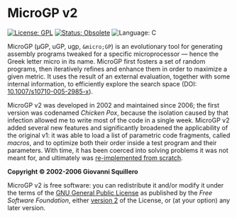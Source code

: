 MicroGP v2
==========

[![License: GPL](https://img.shields.io/badge/license-gpl--2.0-green.svg)](https://opensource.org/licenses/GPL-2.0)
[![Status: Obsolete](https://img.shields.io/badge/status-obsolete-red.svg)](https://github.com/squillero/microgp3)
![Language: C](https://img.shields.io/badge/language-C-blue.svg)

MicroGP (µGP, uGP, ugp, `&micro;GP`) is an evolutionary tool for generating assembly programs tweaked for a specific microprocessor — hence the Greek letter micro in its name. MicroGP first fosters a set of random programs, then iteratively refines and enhance them in order to maximize a given metric. It uses the result of an external evaluation, together with some internal information, to efficiently explore the search space (DOI: [10.1007/s10710-005-2985-x](https://link.springer.com/article/10.1007/s10710-005-2985-x)).

MicroGP v2 was developed in 2002 and maintained since 2006; the first version was codenamed *Chicken Pox*, because the isolation caused by that infection allowed me to write most of the code in a single week. MicroGP v2 added several new features and significantly broadened the applicability of the original v1: it was able to load a list of parametric code fragments, called *macros*, and to optimize both their order inside a test program and their parameters. With time, it has been coerced into solving problems it was not meant for, and ultimately was [re-implemented from scratch](https://github.com/squillero/microgp3).

**Copyright © 2002-2006 Giovanni Squillero**

MicroGP v2 is free software: you can redistribute it and/or modify it under the terms of the [GNU General Public License](http://www.gnu.org/licenses/) as published by the *Free Software Foundation*, either [version 2](https://opensource.org/licenses/GPL-2.0) of the License, or (at your option) any later version.
